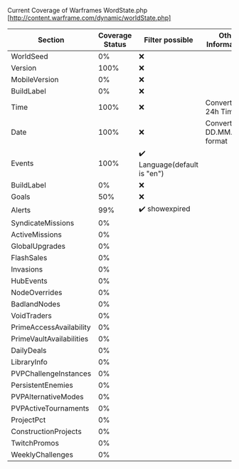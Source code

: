 Current Coverage of  Warframes WordState.php [http://content.warframe.com/dynamic/worldState.php]

Section | Coverage  Status | Filter possible | Other Informations
------------ | -------------|-----------------|-----------------
WorldSeed | 0%  | :x:
Version | 100%  | :x:
MobileVersion | 0%  | :x:
BuildLabel | 0%  | :x:
Time | 100%  | :x: | Converted to 24h Time
Date | 100%  | :x: | Converted to DD.MM.YYYY format
Events| 100% |:heavy_check_mark:  Language(default is "en")
BuildLabel | 0%  | :x:
Goals | 50% | :x:
Alerts | 99% | :heavy_check_mark:  showexpired
SyndicateMissions | 0%  | 
ActiveMissions | 0%  |
GlobalUpgrades | 0%  |
FlashSales | 0%  | 
Invasions | 0%  | 
HubEvents | 0%  | 
NodeOverrides | 0%  | 
BadlandNodes | 0%  | 
VoidTraders | 0%  | 
PrimeAccessAvailability | 0%  |
PrimeVaultAvailabilities | 0%  |
DailyDeals | 0%  |
LibraryInfo | 0%  |
PVPChallengeInstances | 0%  |
PersistentEnemies | 0%  |
PVPAlternativeModes | 0%  |
PVPActiveTournaments | 0%  | 
ProjectPct | 0%  | 
ConstructionProjects | 0%  | 
TwitchPromos | 0%  | 
WeeklyChallenges | 0%  | 
